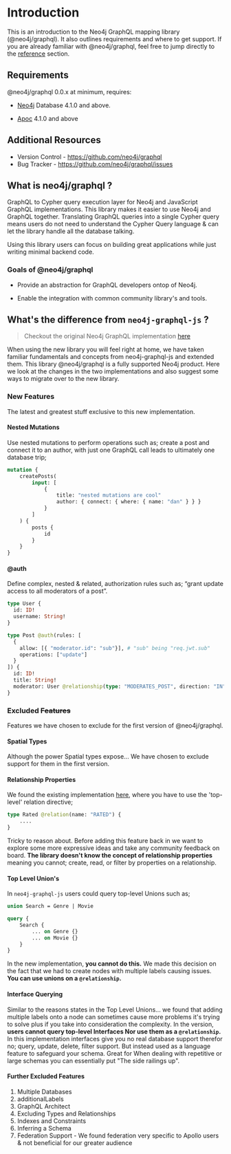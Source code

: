 # Introduction

This is an introduction to the Neo4j GraphQL mapping library (@neo4j/graphql). It also outlines requirements and where to get support. If you are already familiar with @neo4j/graphql, feel free to jump directly to the [reference](./reference.md) section.

## Requirements

@neo4j/graphql 0.0.x at minimum, requires:

-   [Neo4j](https://neo4j.com/) Database 4.1.0 and above.

-   [Apoc](https://neo4j.com/labs/apoc/) 4.1.0 and above

## Additional Resources

-   Version Control - https://github.com/neo4j/graphql
-   Bug Tracker - https://github.com/neo4j/graphql/issues

## What is neo4j/graphql ?

GraphQL to Cypher query execution layer for Neo4j and JavaScript GraphQL implementations. This library makes it easier to use Neo4j and GraphQL together. Translating GraphQL queries into a single Cypher query means users do not need to understand the Cypher Query language & can let the library handle all the database talking.

Using this library users can focus on building great applications while just writing minimal backend code.

### Goals of @neo4j/graphql

-   Provide an abstraction for GraphQL developers ontop of Neo4j.

-   Enable the integration with common community library's and tools.

## What's the difference from `neo4j-graphql-js` ?

> Checkout the original Neo4j GraphQL implementation [here](https://grandstack.io/)

When using the new library you will feel right at home, we have taken familiar fundamentals and concepts from neo4j-graphql-js and extended them. This library @neo4j/graphql is a fully supported Neo4j product. Here we look at the changes in the two implementations and also suggest some ways to migrate over to the new library.

### New Features

The latest and greatest stuff exclusive to this new implementation.

#### Nested Mutations

Use nested mutations to perform operations such as; create a post and connect it to an author, with just one GraphQL call leads to ultimately one database trip;

```graphql
mutation {
    createPosts(
        input: [
            {
                title: "nested mutations are cool"
                author: { connect: { where: { name: "dan" } } }
            }
        ]
    ) {
        posts {
            id
        }
    }
}
```

#### @auth

Define complex, nested & related, authorization rules such as; “grant update access to all moderators of a post”.

```graphql
type User {
  id: ID!
  username: String!
}

type Post @auth(rules: [
  {
    allow: [{ "moderator.id": "sub"}], # "sub" being "req.jwt.sub"
    operations: ["update"]
  }
]) {
  id: ID!
  title: String!
  moderator: User @relationship(type: "MODERATES_POST", direction: "IN")
}
```

### Excluded ~~Features~~

Features we have chosen to exclude for the first version of @neo4j/graphql.

#### Spatial Types

Although the power Spatial types expose... We have chosen to exclude support for them in the first version.

#### Relationship Properties

We found the existing implementation [here](https://grandstack.io/docs/graphql-relationship-types/), where you have to use the 'top-level' relation directive;

```graphql
type Rated @relation(name: "RATED") {
    ....
}
```

Tricky to reason about. Before adding this feature back in we want to explore some more expressive ideas and take any community feedback on board. **The library doesn't know the concept of relationship properties** meaning you cannot; create, read, or filter by properties on a relationship.

#### Top Level Union's

In `neo4j-graphql-js` users could query top-level Unions such as;

```graphql
union Search = Genre | Movie
```

```graphql
query {
	Search {
		... on Genre {}
		... on Movie {}
	}
}
```

In the new implementation, **you cannot do this.** We made this decision on the fact that we had to create nodes with multiple labels causing issues. **You can use unions on a `@relationship`.**

#### Interface Querying

Similar to the reasons states in the Top Level Unions... we found that adding multiple labels onto a node can sometimes cause more problems it's trying to solve plus if you take into consideration the complexity. In the version, **users cannot query top-level Interfaces Nor use them as a `@relationship`.** In this implementation interfaces give you no real database support therefor no; query, update, delete, filter support. But instead used as a language feature to safeguard your schema. Great for When dealing with repetitive or large schemas you can essentially put "The side railings up".

#### Further Excluded Features

1. Multiple Databases
2. additionalLabels
3. GraphQL Architect
4. Excluding Types and Relationships
5. Indexes and Constraints
6. Inferring a Schema
7. Federation Support - We found federation very specific to Apollo users & not beneficial for our greater audience
